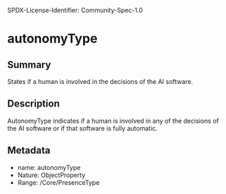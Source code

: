 SPDX-License-Identifier: Community-Spec-1.0

# autonomyType

## Summary

States if a human is involved in the decisions of the AI software.

## Description

AutonomyType indicates if a human is involved in any of the decisions of the AI software
or if that software is fully automatic.

## Metadata

- name: autonomyType
- Nature: ObjectProperty
- Range: /Core/PresenceType

